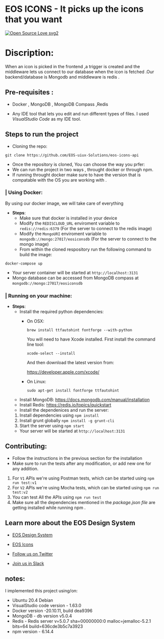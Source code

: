 # EOS ICONS - It picks up the icons that you want 
[![Open Source Love svg2](https://badges.frapsoft.com/os/v2/open-source.svg?v=103)](https://github.com/ellerbrock/open-source-badges/)


# Discription:
When an icon is picked in the frontend ,a trigger is created and the middleware lets us connect to our database when the icon is fetched .Our backend/database is Mongodb and middleware is redis .

## Pre-requisites :
- Docker , MongoDB , MongoDB Compass ,Redis 



- Any IDE tool that lets you edit and run different types of files. I used _VisualStudio Code_ as my IDE tool.

## Steps to run the project

- Cloning the repo:
````
git clone https://github.com/EOS-uiux-Solutions/eos-icons-api
````
- Once the repository is cloned, You can choose the way you prfer: 
- We can run the project in two ways , throught docker or through npm.
- If running throught docker make sure to have the version that is compatable with the OS you are working with .

### | Using Docker: 
  By using our docker image, we will take care of everything</br> 
  - **Steps**:
    - Make sure that docker is installed in your device
    - Modify the `REDISCLOUD_URL` enviroment variable to `redis://redis:6379` (For the server to connect to the redis image)
    - Modify the `MongoURI` enviroment variable to `mongodb://mongo:27017/eosiconsdb` (For the server to connect to the mongo image)
    - From within the cloned respository run the following command to build the image: </br>
  ````
  docker-compose up
  ````
  - Your server container will be started at `http://localhost:3131`
  - Mongo database can be accessed from MongoDB compass at `mongodb://mongo:27017/eosiconsdb`

### | Running on your machine:
  - **Steps**:
    - Install the required python dependencies:
      - On OSX: 
        ```
        brew install ttfautohint fontforge --with-python
        ```
        You will need to have Xcode installed. First install the command line tool:

        ```
        xcode-select --install
        ```

        And then download the latest version from:

        https://developer.apple.com/xcode/
      
      - On Linux: 
        ```
        sudo apt-get install fontforge ttfautohint
        ```
    - Install MongoDB: 
      https://docs.mongodb.com/manual/installation
    - Install Redis: 
      https://redis.io/topics/quickstart
    - Install the dependenices and run the server: 
    1. Install dependencies using `npm install`
    2. Install grunt globally `npm install -g grunt-cli`
    3. Start the server using `npm start`
    - Your server will be started at `http://localhost:3131`


## Contributing: 

- Follow the instructions in the previous section for the installation 
- Make sure to run the tests after any modification, or add new one for any addition. 
1. For `V1` APIs we're using Postman tests, which can be started using `npm run test:v1`
2. For `V2` APIs we're using Mocha tests, which can be started using `npm run test:v2`
3. You can test All the APIs using `npm run test` 
4. Make sure all the dependencies mentioned in the _package.json file_ are getting installed while running  npm .


## Learn more about the EOS Design System

* [EOS Design System](https://www.eosdesignsystem.com/)

* [EOS Icons](icons.eosdesignsystem.com/)

* [Follow us on Twitter](https://twitter.com/eosdesignsystem)

* [Join us in Slack](https://slack.eosdesignsystem.com)



## notes:
I implemented this project using/on:
- Ubuntu 20.4 Debian
- VisualStudio code version - 1.63.0
- Docker version -20.10.11, build dea9396
- MongoDB - db version v5.0.4
- Redis - Redis server v=5.0.7 sha=00000000:0 malloc=jemalloc-5.2.1 bits=64 build=636cde3b5c7a3923
- npm version - 6.14.4




